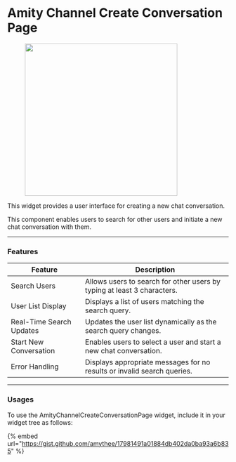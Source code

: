 # Amity Channel Create Conversation Page

<figure><img src="../../../../.gitbook/assets/Screenshot 2568-04-04 at 15.34.08.png" alt="" width="347"><figcaption></figcaption></figure>

This widget provides a user interface for creating a new chat conversation.

This component enables users to search for other users and initiate a new chat conversation with them.

***

### Features

| Feature                  | Description                                                             |
| ------------------------ | ----------------------------------------------------------------------- |
| Search Users             | Allows users to search for other users by typing at least 3 characters. |
| User List Display        | Displays a list of users matching the search query.                     |
| Real-Time Search Updates | Updates the user list dynamically as the search query changes.          |
| Start New Conversation   | Enables users to select a user and start a new chat conversation.       |
| Error Handling           | Displays appropriate messages for no results or invalid search queries. |

***

### Usages

To use the AmityChannelCreateConversationPage widget, include it in your widget tree as follows:

{% embed url="https://gist.github.com/amythee/17981491a01884db402da0ba93a6b835" %}

